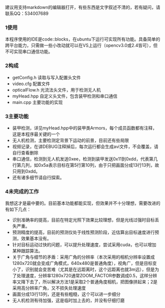 建议用支持markdown的编辑器打开，有些东西是文字叙述不清的，若有疑问，请联系QQ：534007689

### 1使用
本程序使用的IDE是code::blocks，在ubuntu下运行可实现所有功能。具备简单的跨平台能力，只需做一些小改动就可以在VS上运行（opencv3.0或2.4皆可），但不可实现串口通信功能。

### 2构成
* getConfig.h 读取与写入配置头文件
* video.cfg 配置文件
* opticalFlow.h 光流法头文件，用于检测无人机
* myHead.hpp 自定义头文件，包含装甲检测和串口通信
* main.cpp 主要功能的实现

### 3主要功能
* 装甲检测，详见myHead.hpp中的装甲类Armors，每个成员函数都有注释，这是本程序最关键的一个
* 无人机检测，主要检测定背景下运动的前景，目前还有些局限
* 视频记录，在讲DEBUG注释掉后，每次运行都会生成avi文件，不会覆盖，请自行查看删除
* 串口通信，检测到无人机发送0xee，检测到装甲发送0x11到0xdd，代表第几行第几列，如0x5a表示目标在第5行第10列，由于只把画面分成13行13列，故只用到0xdd。
* 还有诸多细节请自行探索。

### 4未完成的工作
我想这才是最中要的。目前基本功能都能实现，但效果并不十分理想，需要改进的有如下几点：
* 识别准确率的提高，目前在特定光照下效果比较理想，但是光线过强时目标丢失严重。
* 预测精度的提高，目前的预测仅处于线性预测阶段，近估算出目标速度进行预测，效果基本没有。
* 针对目标运动过快的问题，可以提升处理速度，尝试采用cuda，也可以增加某种跟踪算法。
* 关于广角与细节的矛盾：采用广角的分辨率（本次采用的相机分辨率设置成1280x720就会变成广角模式，640x480是普通角度），视角广，但是目标变小了，识别就会变苦难（尤其是在远距离时，这个远距离也就3m远），但是为了处理速度，分辨率1280x720通常ZOOM_FACTOR参数调成0.5，这样分辨率又降下去了，所以解决方法1是采取2个普通角度相机，把图像拼起来；2是采用高分辨率广角，又不损失处理速度
* 画面分成13行13列，还是有些粗糙，这个可以进一步细分
* 无人机检测有待加强，这是临时加上去的，并没有仔细打磨